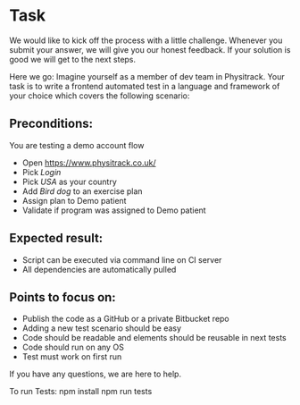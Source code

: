 # Task

We would like to kick off the process with a little challenge. Whenever you submit your answer, we will give you our honest feedback. If your solution is good we will get to the next steps.

Here we go:
Imagine yourself as a member of dev team in Physitrack. Your task is to write a frontend automated test in a language and framework of your choice which covers the following scenario:

## Preconditions:

You are testing a demo account flow

- Open https://www.physitrack.co.uk/ 
- Pick *Login* 
- Pick *USA* as your country 
- Add *Bird dog* to an exercise plan 
- Assign plan to Demo patient 
- Validate if program was assigned to Demo patient

## Expected result:
 - Script can be executed via command line on CI server
 - All dependencies are automatically pulled

## Points to focus on:
- Publish the code as a GitHub or a private Bitbucket repo
- Adding a new test scenario should be easy
- Code should be readable and elements should be reusable in next tests
- Code should run on any OS
- Test must work on first run
    
If you have any questions, we are here to help.


To run Tests:
npm install
npm run tests